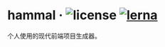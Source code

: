 # hammal &middot; ![license](https://img.shields.io/github/license/nicolaszhao/hammal.svg) [![lerna](https://img.shields.io/badge/maintained%20with-lerna-cc00ff.svg)](https://lerna.js.org/)

个人使用的现代前端项目生成器。
